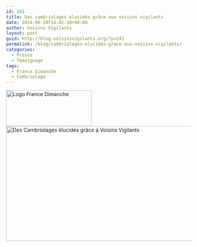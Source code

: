 ```yaml
---
id: 241
title: Des cambriolages élucidés grâce aux voisins vigilants
date: 2014-06-20T14:42:10+00:00
author: Voisins Vigilants
layout: post
guid: http://blog.voisinsvigilants.org/?p=241
permalink: /blog/cambriolages-elucides-grace-aux-voisins-vigilants/
categories:
  - Presse
  - Temoignage
tags:
  - France Dimanche
  - Cambriolage
---
```

<img class="alignnone  wp-image-357" src="http://blog.voisinsvigilants.org/presse/wp-content/uploads/sites/5/2014/09/Logo-France-Dimanche.jpg" alt="Logo France Dimanche" width="233" height="98" /><img class="alignnone wp-image-353 size-large" src="http://blog.voisinsvigilants.org/presse/wp-content/uploads/sites/5/2014/09/Témoignage-1024x503.jpg" alt="Des Cambriolages élucidés grâce à Voisins Vigilants" width="640" height="314" />
